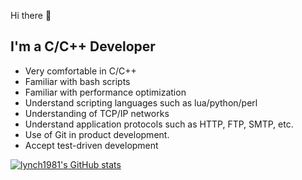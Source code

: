 Hi there 👋

I'm a C/C++ Developer
---------------------
* Very comfortable in C/C++
* Familiar with bash scripts
* Familiar with performance optimization
* Understand scripting languages such as lua/python/perl
* Understanding of TCP/IP networks
* Understand application protocols such as HTTP, FTP, SMTP, etc.
* Use of Git in product development.
* Accept test-driven development

[![lynch1981's GitHub stats](https://github-readme-stats.vercel.app/api?username=lynch1981&theme=github_dark)](https://github.com/anuraghazra/github-readme-stats)
